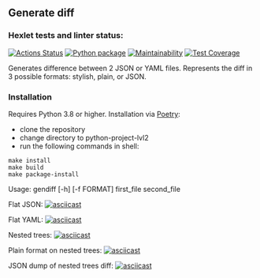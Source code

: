 Generate diff
-------------

### Hexlet tests and linter status:
[![Actions Status](https://github.com/nteir/python-project-lvl2/workflows/hexlet-check/badge.svg)](https://github.com/nteir/python-project-lvl2/actions)
[![Python package](https://github.com/nteir/python-project-lvl2/actions/workflows/python-package.yml/badge.svg)](https://github.com/nteir/python-project-lvl2/actions/workflows/python-package.yml)
[![Maintainability](https://api.codeclimate.com/v1/badges/7b83d284d0163bae3f52/maintainability)](https://codeclimate.com/github/nteir/python-project-lvl2/maintainability)
[![Test Coverage](https://api.codeclimate.com/v1/badges/7b83d284d0163bae3f52/test_coverage)](https://codeclimate.com/github/nteir/python-project-lvl2/test_coverage)

Generates difference between 2 JSON or YAML files. Represents the diff in 3 possible formats: stylish, plain, or JSON.

### Installation
Requires Python 3.8 or higher.
Installation via [Poetry](https://python-poetry.org/):
* clone the repository
* change directory to python-project-lvl2
* run the following commands in shell:
```
make install
make build
make package-install
```
Usage: gendiff [-h] [-f FORMAT] first_file second_file

Flat JSON:
[![asciicast](https://asciinema.org/a/WF7NosMdqc3zf3rHebEDy0cBu.svg)](https://asciinema.org/a/WF7NosMdqc3zf3rHebEDy0cBu)

Flat YAML:
[![asciicast](https://asciinema.org/a/Jd74CUaDryvTL3MOrckEkuIzk.svg)](https://asciinema.org/a/Jd74CUaDryvTL3MOrckEkuIzk)

Nested trees:
[![asciicast](https://asciinema.org/a/fDlGcgRnfHSavWIZPBFhogF9T.svg)](https://asciinema.org/a/fDlGcgRnfHSavWIZPBFhogF9T)

Plain format on nested trees:
[![asciicast](https://asciinema.org/a/2L8Kx4gUGfq6mYvLXmkUA9xZH.svg)](https://asciinema.org/a/2L8Kx4gUGfq6mYvLXmkUA9xZH)

JSON dump of nested trees diff:
[![asciicast](https://asciinema.org/a/xQkbEMNZQ52Y4TZmkpvvrgC6V.svg)](https://asciinema.org/a/xQkbEMNZQ52Y4TZmkpvvrgC6V)
